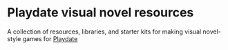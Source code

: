 # Playdate visual novel resources

A collection of resources, libraries, and starter kits for making visual novel-style games for [Playdate](https://play.date)
